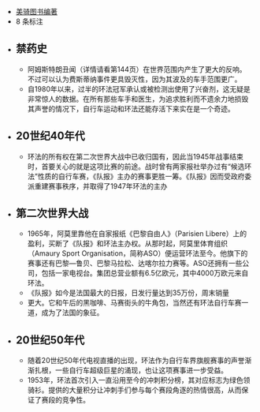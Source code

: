 - [美骑图书编著](https://www.amazon.cn/s/ref=as_li_ss_tl?_encoding=UTF8&camp=536&creative=3132&field-keywords=%E7%99%BE%E5%B1%8A%E7%8E%AF%E6%B3%95&linkCode=ur2&tag=llll1-23&url=search-alias%3Dbooks)
- 8 条标注
- ## 禁药史
    - 阿姆斯特朗丑闻（详情请看第144页）在世界范围内产生了更大的反响。不过可以认为费斯蒂纳事件更具毁灭性，因为其波及的车手范围更广。
    - 自1980年以来，过半的环法冠军承认或被检测出使用了兴奋剂，这无疑是非常惊人的数据。在所有那些车手和医生，为追求胜利而不遗余力地损毁其声誉的情况下，自行车运动和环法还能存活下来实在是一个奇迹。
- ## 20世纪40年代
    - 环法的所有权在第二次世界大战中已收归国有，因此当1945年战事结束时，首要关心的就是这项比赛的前途。战时曾有两家报社举办过有“候选环法”性质的自行车赛，《队报》主办的赛事更胜一筹。《队报》因而受政府委派重建赛事秩序，并取得了1947年环法的主办
- ## 第二次世界大战
    - 1965年，阿莫里靠他在自家报纸《巴黎自由人》（Parisien Libere）上的盈利，买断了《队报》和环法主办权。从那时起，阿莫里体育组织（Amaury Sport Organisation，简称ASO）便运营环法至今。他旗下的赛事还有巴黎—鲁贝、巴黎马拉松、达喀尔拉力赛等。ASO还拥有一些公司，包括一家电视台。集团总营业额有6.5亿欧元，其中4000万欧元来自环法。
    - 《队报》如今是法国最大的日报，日发行量达到35万份，周末销量
    - 更大。它和午后的黑咖啡、马赛街头的牛角包，当然还有环法自行车赛一道，成为了法国的象征。
- ## 20世纪50年代
    - 随着20世纪50年代电视直播的出现，环法作为自行车界旗舰赛事的声誉渐渐扎根，一些自行车超级巨星的涌现，也让这项赛事进一步受益。
    - 1953年，环法首次引入一直沿用至今的冲刺积分榜，其对应标志为绿色领骑衫。提供的大量积分让冲刺手们参与每个赛段角逐的热情很高，从而保证了赛段的竞争性。
